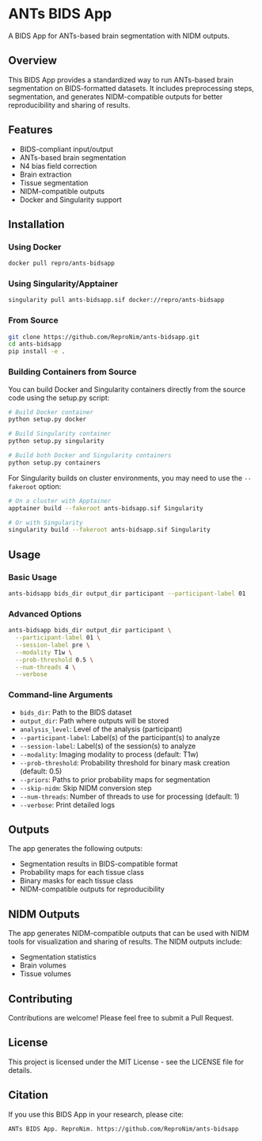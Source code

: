 # ANTs BIDS App

A BIDS App for ANTs-based brain segmentation with NIDM outputs.

## Overview

This BIDS App provides a standardized way to run ANTs-based brain segmentation on BIDS-formatted datasets. It includes preprocessing steps, segmentation, and generates NIDM-compatible outputs for better reproducibility and sharing of results.

## Features

- BIDS-compliant input/output
- ANTs-based brain segmentation
- N4 bias field correction
- Brain extraction
- Tissue segmentation
- NIDM-compatible outputs
- Docker and Singularity support

## Installation

### Using Docker

```bash
docker pull repro/ants-bidsapp
```

### Using Singularity/Apptainer

```bash
singularity pull ants-bidsapp.sif docker://repro/ants-bidsapp
```

### From Source

```bash
git clone https://github.com/ReproNim/ants-bidsapp.git
cd ants-bidsapp
pip install -e .
```

### Building Containers from Source

You can build Docker and Singularity containers directly from the source code using the setup.py script:

```bash
# Build Docker container
python setup.py docker

# Build Singularity container
python setup.py singularity

# Build both Docker and Singularity containers
python setup.py containers
```

For Singularity builds on cluster environments, you may need to use the `--fakeroot` option:

```bash
# On a cluster with Apptainer
apptainer build --fakeroot ants-bidsapp.sif Singularity

# Or with Singularity
singularity build --fakeroot ants-bidsapp.sif Singularity
```

## Usage

### Basic Usage

```bash
ants-bidsapp bids_dir output_dir participant --participant-label 01
```

### Advanced Options

```bash
ants-bidsapp bids_dir output_dir participant \
  --participant-label 01 \
  --session-label pre \
  --modality T1w \
  --prob-threshold 0.5 \
  --num-threads 4 \
  --verbose
```

### Command-line Arguments

- `bids_dir`: Path to the BIDS dataset
- `output_dir`: Path where outputs will be stored
- `analysis_level`: Level of the analysis (participant)
- `--participant-label`: Label(s) of the participant(s) to analyze
- `--session-label`: Label(s) of the session(s) to analyze
- `--modality`: Imaging modality to process (default: T1w)
- `--prob-threshold`: Probability threshold for binary mask creation (default: 0.5)
- `--priors`: Paths to prior probability maps for segmentation
- `--skip-nidm`: Skip NIDM conversion step
- `--num-threads`: Number of threads to use for processing (default: 1)
- `--verbose`: Print detailed logs

## Outputs

The app generates the following outputs:

- Segmentation results in BIDS-compatible format
- Probability maps for each tissue class
- Binary masks for each tissue class
- NIDM-compatible outputs for reproducibility

## NIDM Outputs

The app generates NIDM-compatible outputs that can be used with NIDM tools for visualization and sharing of results. The NIDM outputs include:

- Segmentation statistics
- Brain volumes
- Tissue volumes

## Contributing

Contributions are welcome! Please feel free to submit a Pull Request.

## License

This project is licensed under the MIT License - see the LICENSE file for details.

## Citation

If you use this BIDS App in your research, please cite:

```
ANTs BIDS App. ReproNim. https://github.com/ReproNim/ants-bidsapp
```